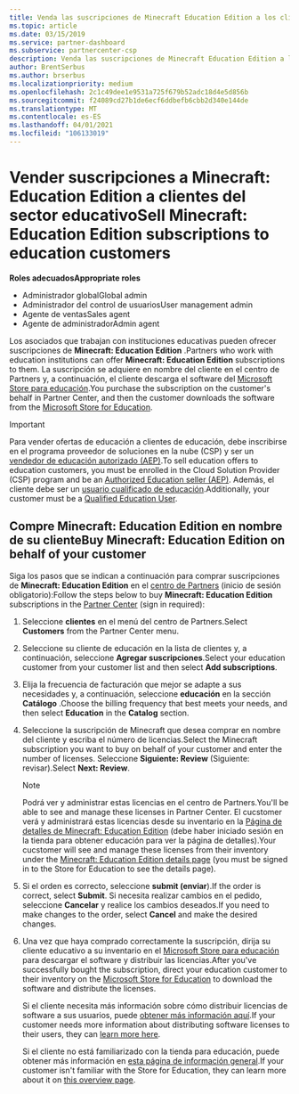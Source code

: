 ```yaml
---
title: Venda las suscripciones de Minecraft Education Edition a los clientes de educación
ms.topic: article
ms.date: 03/15/2019
ms.service: partner-dashboard
ms.subservice: partnercenter-csp
description: Venda las suscripciones de Minecraft Education Edition a los clientes de educación calificados que puedan descargarlos desde Microsoft Education Store.
author: BrentSerbus
ms.author: brserbus
ms.localizationpriority: medium
ms.openlocfilehash: 2c1c49dee1e9531a725f679b52adc18d4e5d856b
ms.sourcegitcommit: f24089cd27b1de6ecf6ddbefb6cbb2d340e144de
ms.translationtype: MT
ms.contentlocale: es-ES
ms.lasthandoff: 04/01/2021
ms.locfileid: "106133019"
---
```

# <a name="sell-minecraft-education-edition-subscriptions-to-education-customers"></a><span data-ttu-id="816a6-103">Vender suscripciones a Minecraft: Education Edition a clientes del sector educativo</span><span class="sxs-lookup"><span data-stu-id="816a6-103">Sell Minecraft: Education Edition subscriptions to education customers</span></span>

<span data-ttu-id="816a6-104">**Roles adecuados**</span><span class="sxs-lookup"><span data-stu-id="816a6-104">**Appropriate roles**</span></span>

- <span data-ttu-id="816a6-105">Administrador global</span><span class="sxs-lookup"><span data-stu-id="816a6-105">Global admin</span></span>
- <span data-ttu-id="816a6-106">Administrador del control de usuarios</span><span class="sxs-lookup"><span data-stu-id="816a6-106">User management admin</span></span>
- <span data-ttu-id="816a6-107">Agente de ventas</span><span class="sxs-lookup"><span data-stu-id="816a6-107">Sales agent</span></span>
- <span data-ttu-id="816a6-108">Agente de administrador</span><span class="sxs-lookup"><span data-stu-id="816a6-108">Admin agent</span></span>

<span data-ttu-id="816a6-109">Los asociados que trabajan con instituciones educativas pueden ofrecer suscripciones de **Minecraft: Education Edition** .</span><span class="sxs-lookup"><span data-stu-id="816a6-109">Partners who work with education institutions can offer **Minecraft: Education Edition** subscriptions to them.</span></span> <span data-ttu-id="816a6-110">La suscripción se adquiere en nombre del cliente en el centro de Partners y, a continuación, el cliente descarga el software del [Microsoft Store para educación](https://educationstore.microsoft.com).</span><span class="sxs-lookup"><span data-stu-id="816a6-110">You purchase the subscription on the customer's behalf in Partner Center, and then the customer downloads the software from the [Microsoft Store for Education](https://educationstore.microsoft.com).</span></span> 

>[!IMPORTANT]
><span data-ttu-id="816a6-111">Para vender ofertas de educación a clientes de educación, debe inscribirse en el programa proveedor de soluciones en la nube (CSP) y ser un [vendedor de educación autorizado (AEP)](https://www.mepn.com).</span><span class="sxs-lookup"><span data-stu-id="816a6-111">To sell education offers to education customers, you must be enrolled in the Cloud Solution Provider (CSP) program and be an [Authorized Education seller (AEP)](https://www.mepn.com).</span></span> <span data-ttu-id="816a6-112">Además, el cliente debe ser un [usuario cualificado de educación](https://www.microsoftvolumelicensing.com/DocumentSearch.aspx?Mode=3&DocumentTypeId=7).</span><span class="sxs-lookup"><span data-stu-id="816a6-112">Additionally, your customer must be a [Qualified Education User](https://www.microsoftvolumelicensing.com/DocumentSearch.aspx?Mode=3&DocumentTypeId=7).</span></span>  

 
## <a name="buy-minecraft-education-edition-on-behalf-of-your-customer"></a><span data-ttu-id="816a6-113">Compre **Minecraft: Education Edition** en nombre de su cliente</span><span class="sxs-lookup"><span data-stu-id="816a6-113">Buy **Minecraft: Education Edition** on behalf of your customer</span></span>

<span data-ttu-id="816a6-114">Siga los pasos que se indican a continuación para comprar suscripciones de **Minecraft: Education Edition** en el [centro de Partners](https://partnercenter.microsoft.com/pcv/dashboard/overview
) (inicio de sesión obligatorio):</span><span class="sxs-lookup"><span data-stu-id="816a6-114">Follow the steps below to buy **Minecraft: Education Edition** subscriptions in the [Partner Center](https://partnercenter.microsoft.com/pcv/dashboard/overview
) (sign in required):</span></span>

  1.  <span data-ttu-id="816a6-115">Seleccione **clientes** en el menú del centro de Partners.</span><span class="sxs-lookup"><span data-stu-id="816a6-115">Select **Customers** from the Partner Center menu.</span></span>
  
  2.  <span data-ttu-id="816a6-116">Seleccione su cliente de educación en la lista de clientes y, a continuación, seleccione **Agregar suscripciones**.</span><span class="sxs-lookup"><span data-stu-id="816a6-116">Select your education customer from your customer list and then select **Add subscriptions**.</span></span>
  
  3.  <span data-ttu-id="816a6-117">Elija la frecuencia de facturación que mejor se adapte a sus necesidades y, a continuación, seleccione **educación** en la sección **Catálogo** .</span><span class="sxs-lookup"><span data-stu-id="816a6-117">Choose the billing frequency that best meets your needs, and then select **Education** in the **Catalog** section.</span></span>

  4.  <span data-ttu-id="816a6-118">Seleccione la suscripción de Minecraft que desea comprar en nombre del cliente y escriba el número de licencias.</span><span class="sxs-lookup"><span data-stu-id="816a6-118">Select the Minecraft subscription you want to buy on behalf of your customer and enter the number of licenses.</span></span> <span data-ttu-id="816a6-119">Seleccione **Siguiente: Review** (Siguiente: revisar).</span><span class="sxs-lookup"><span data-stu-id="816a6-119">Select **Next: Review**.</span></span>

      >[!NOTE]
      ><span data-ttu-id="816a6-120">Podrá ver y administrar estas licencias en el centro de Partners.</span><span class="sxs-lookup"><span data-stu-id="816a6-120">You'll be able to see and manage these licenses in Partner Center.</span></span> <span data-ttu-id="816a6-121">El cucstomer verá y administrará estas licencias desde su inventario en la [Página de detalles de Minecraft: Education Edition](https://educationstore.microsoft.com/store/details/minecraft-education-edition/9nblggh4r2r6) (debe haber iniciado sesión en la tienda para obtener educación para ver la página de detalles).</span><span class="sxs-lookup"><span data-stu-id="816a6-121">Your cucstomer will see and manage these licenses from their inventory under the [Minecraft: Education Edition details page](https://educationstore.microsoft.com/store/details/minecraft-education-edition/9nblggh4r2r6) (you must be signed in to the Store for Education to see the details page).</span></span> 

  5.  <span data-ttu-id="816a6-122">Si el orden es correcto, seleccione **submit (enviar**).</span><span class="sxs-lookup"><span data-stu-id="816a6-122">If the order is correct, select **Submit**.</span></span> <span data-ttu-id="816a6-123">Si necesita realizar cambios en el pedido, seleccione **Cancelar** y realice los cambios deseados.</span><span class="sxs-lookup"><span data-stu-id="816a6-123">If you need to make changes to the order, select **Cancel** and make the desired changes.</span></span>   

  6.  <span data-ttu-id="816a6-124">Una vez que haya comprado correctamente la suscripción, dirija su cliente educativo a su inventario en el [Microsoft Store para educación](https://educationstore.microsoft.com) para descargar el software y distribuir las licencias.</span><span class="sxs-lookup"><span data-stu-id="816a6-124">After you've successfully bought the subscription, direct your education customer to their inventory on the [Microsoft Store for Education](https://educationstore.microsoft.com) to download the software and distribute the licenses.</span></span>

      <span data-ttu-id="816a6-125">Si el cliente necesita más información sobre cómo distribuir licencias de software a sus usuarios, puede [obtener más información aquí](/education/windows/school-get-minecraft#distribute-minecraft).</span><span class="sxs-lookup"><span data-stu-id="816a6-125">If your customer needs more information about distributing software licenses to their users, they can [learn more here](/education/windows/school-get-minecraft#distribute-minecraft).</span></span>  
  
      <span data-ttu-id="816a6-126">Si el cliente no está familiarizado con la tienda para educación, puede obtener más información en [esta página de información general](/microsoft-store/windows-store-for-business-overview).</span><span class="sxs-lookup"><span data-stu-id="816a6-126">If your customer isn't familiar with the Store for Education, they can learn more about it on [this overview page](/microsoft-store/windows-store-for-business-overview).</span></span>  

